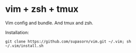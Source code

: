 vim + zsh + tmux
===

Vim config and bundle. And tmux and zsh.


Installation:

    git clone https://github.com/supasorn/vim.git ~/.vim; sh ~/.vim/install.sh
